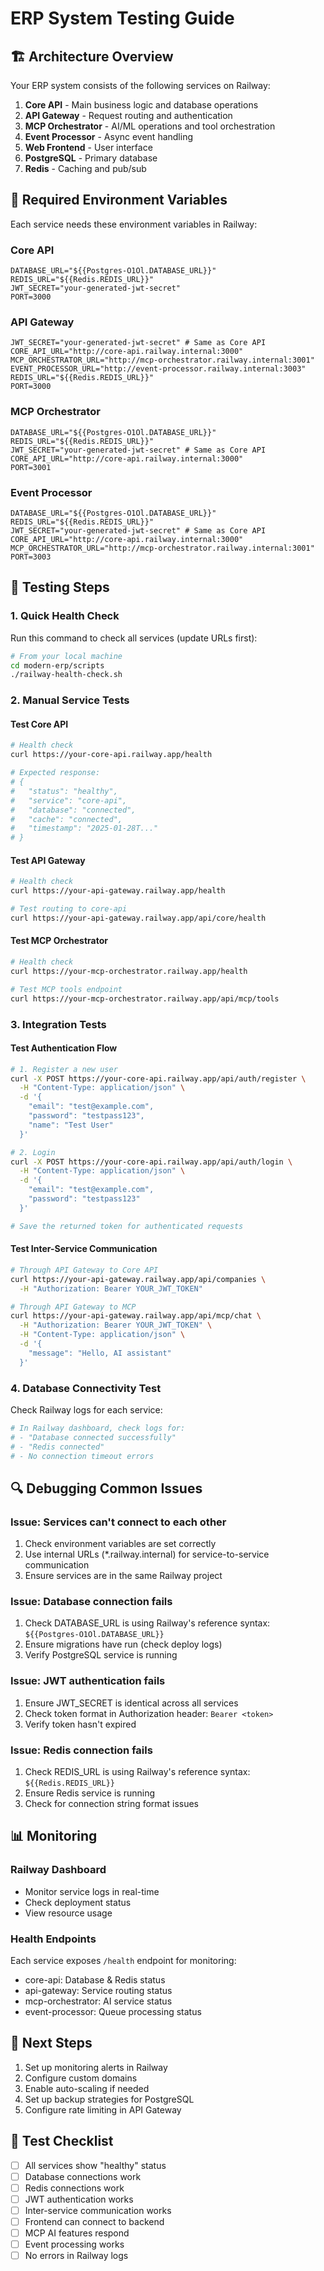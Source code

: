 # ERP System Testing Guide

## 🏗️ Architecture Overview

Your ERP system consists of the following services on Railway:

1. **Core API** - Main business logic and database operations
2. **API Gateway** - Request routing and authentication
3. **MCP Orchestrator** - AI/ML operations and tool orchestration
4. **Event Processor** - Async event handling
5. **Web Frontend** - User interface
6. **PostgreSQL** - Primary database
7. **Redis** - Caching and pub/sub

## 🔧 Required Environment Variables

Each service needs these environment variables in Railway:

### Core API
```
DATABASE_URL="${{Postgres-O1Ol.DATABASE_URL}}"
REDIS_URL="${{Redis.REDIS_URL}}"
JWT_SECRET="your-generated-jwt-secret"
PORT=3000
```

### API Gateway
```
JWT_SECRET="your-generated-jwt-secret" # Same as Core API
CORE_API_URL="http://core-api.railway.internal:3000"
MCP_ORCHESTRATOR_URL="http://mcp-orchestrator.railway.internal:3001"
EVENT_PROCESSOR_URL="http://event-processor.railway.internal:3003"
REDIS_URL="${{Redis.REDIS_URL}}"
PORT=3000
```

### MCP Orchestrator
```
DATABASE_URL="${{Postgres-O1Ol.DATABASE_URL}}"
REDIS_URL="${{Redis.REDIS_URL}}"
JWT_SECRET="your-generated-jwt-secret" # Same as Core API
CORE_API_URL="http://core-api.railway.internal:3000"
PORT=3001
```

### Event Processor
```
DATABASE_URL="${{Postgres-O1Ol.DATABASE_URL}}"
REDIS_URL="${{Redis.REDIS_URL}}"
JWT_SECRET="your-generated-jwt-secret" # Same as Core API
CORE_API_URL="http://core-api.railway.internal:3000"
MCP_ORCHESTRATOR_URL="http://mcp-orchestrator.railway.internal:3001"
PORT=3003
```

## 🧪 Testing Steps

### 1. Quick Health Check

Run this command to check all services (update URLs first):

```bash
# From your local machine
cd modern-erp/scripts
./railway-health-check.sh
```

### 2. Manual Service Tests

#### Test Core API
```bash
# Health check
curl https://your-core-api.railway.app/health

# Expected response:
# {
#   "status": "healthy",
#   "service": "core-api",
#   "database": "connected",
#   "cache": "connected",
#   "timestamp": "2025-01-28T..."
# }
```

#### Test API Gateway
```bash
# Health check
curl https://your-api-gateway.railway.app/health

# Test routing to core-api
curl https://your-api-gateway.railway.app/api/core/health
```

#### Test MCP Orchestrator
```bash
# Health check
curl https://your-mcp-orchestrator.railway.app/health

# Test MCP tools endpoint
curl https://your-mcp-orchestrator.railway.app/api/mcp/tools
```

### 3. Integration Tests

#### Test Authentication Flow
```bash
# 1. Register a new user
curl -X POST https://your-core-api.railway.app/api/auth/register \
  -H "Content-Type: application/json" \
  -d '{
    "email": "test@example.com",
    "password": "testpass123",
    "name": "Test User"
  }'

# 2. Login
curl -X POST https://your-core-api.railway.app/api/auth/login \
  -H "Content-Type: application/json" \
  -d '{
    "email": "test@example.com",
    "password": "testpass123"
  }'

# Save the returned token for authenticated requests
```

#### Test Inter-Service Communication
```bash
# Through API Gateway to Core API
curl https://your-api-gateway.railway.app/api/companies \
  -H "Authorization: Bearer YOUR_JWT_TOKEN"

# Through API Gateway to MCP
curl https://your-api-gateway.railway.app/api/mcp/chat \
  -H "Authorization: Bearer YOUR_JWT_TOKEN" \
  -H "Content-Type: application/json" \
  -d '{
    "message": "Hello, AI assistant"
  }'
```

### 4. Database Connectivity Test

Check Railway logs for each service:
```bash
# In Railway dashboard, check logs for:
# - "Database connected successfully"
# - "Redis connected"
# - No connection timeout errors
```

## 🔍 Debugging Common Issues

### Issue: Services can't connect to each other

1. Check environment variables are set correctly
2. Use internal URLs (*.railway.internal) for service-to-service communication
3. Ensure services are in the same Railway project

### Issue: Database connection fails

1. Check DATABASE_URL is using Railway's reference syntax: `${{Postgres-O1Ol.DATABASE_URL}}`
2. Ensure migrations have run (check deploy logs)
3. Verify PostgreSQL service is running

### Issue: JWT authentication fails

1. Ensure JWT_SECRET is identical across all services
2. Check token format in Authorization header: `Bearer <token>`
3. Verify token hasn't expired

### Issue: Redis connection fails

1. Check REDIS_URL is using Railway's reference syntax: `${{Redis.REDIS_URL}}`
2. Ensure Redis service is running
3. Check for connection string format issues

## 📊 Monitoring

### Railway Dashboard
- Monitor service logs in real-time
- Check deployment status
- View resource usage

### Health Endpoints
Each service exposes `/health` endpoint for monitoring:
- core-api: Database & Redis status
- api-gateway: Service routing status
- mcp-orchestrator: AI service status
- event-processor: Queue processing status

## 🚀 Next Steps

1. Set up monitoring alerts in Railway
2. Configure custom domains
3. Enable auto-scaling if needed
4. Set up backup strategies for PostgreSQL
5. Configure rate limiting in API Gateway

## 📝 Test Checklist

- [ ] All services show "healthy" status
- [ ] Database connections work
- [ ] Redis connections work
- [ ] JWT authentication works
- [ ] Inter-service communication works
- [ ] Frontend can connect to backend
- [ ] MCP AI features respond
- [ ] Event processing works
- [ ] No errors in Railway logs